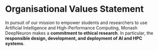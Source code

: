 # Organisational Values Statement

In pursuit of our mission to empower students and researchers to use Artificial Intelligence and High-Performance Computing, Monash DeepNeuron makes a **commitment to ethical research**.
In particular, the **responsible design, development, and deployment of AI and HPC systems**.


